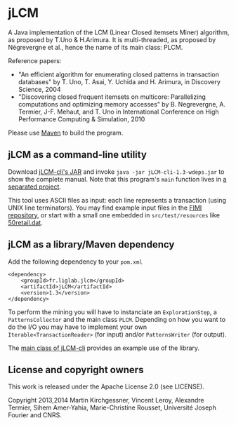 # jLCM

A Java implementation of the LCM (Linear Closed itemsets Miner) algorithm, as proposed by T.Uno & H.Arimura. It is multi-threaded, as proposed by Négrevergne et al., hence the name of its main class: PLCM.

Reference papers:

* "An efficient algorithm for enumerating closed patterns in transaction 
databases" by T. Uno, T. Asai, Y. Uchida and H. Arimura, in Discovery Science, 
2004
* "Discovering closed frequent itemsets on multicore: Parallelizing computations 
and optimizing memory accesses" by B. Negrevergne, A. Termier, J-F. Mehaut, 
and T. Uno in International Conference on High Performance Computing & 
Simulation, 2010

Please use [Maven](http://maven.apache.org/) to build the program. 

## jLCM as a command-line utility

Download [jLCM-cli's JAR](https://github.com/slide-lig/jlcm-cli/raw/binary/jLCM-cli-1.3-wdeps.jar) and invoke `java -jar jLCM-cli-1.3-wdeps.jar` to show the complete manual. Note that this program's `main` function lives in [a separated project](https://github.com/slide-lig/jlcm-cli/).

This tool uses ASCII files as input: each line represents a transaction (using UNIX line terminators). You may find example input files in the [FIMI repository](http://fimi.ua.ac.be/data/), or start with a small one embedded in `src/test/resources` like [50retail.dat](https://github.com/slide-lig/jlcm/raw/master/src/test/resources/50retail.dat).

## jLCM as a library/Maven dependency

Add the following dependency to your `pom.xml`

    <dependency>
        <groupId>fr.liglab.jlcm</groupId>
        <artifactId>jLCM</artifactId>
        <version>1.3</version>
    </dependency>

To perform the mining you will have to instanciate an `ExplorationStep`, a `PatternsCollector` and the main class `PLCM`. Depending on how you want to do the I/O you may have to implement your own `Iterable<TransactionReader>` (for input) and/or `PatternsWriter` (for output).

The [main class of jLCM-cli](https://github.com/slide-lig/jlcm-cli/blob/master/src/main/java/fr/liglab/jlcm/RunPLCM.java) provides an example use of the library.


## License and copyright owners

This work is released under the Apache License 2.0 (see LICENSE).

Copyright 2013,2014 Martin Kirchgessner, Vincent Leroy, Alexandre Termier, 
Sihem Amer-Yahia, Marie-Christine Rousset, Université Joseph Fourier and CNRS.



